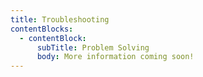 ```yaml
---
title: Troubleshooting
contentBlocks:
  - contentBlock:
      subTitle: Problem Solving
      body: More information coming soon!
---
```

